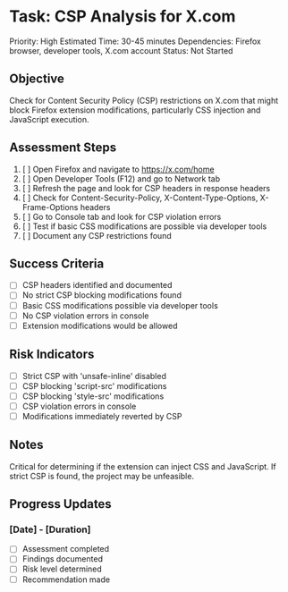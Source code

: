 # Task: CSP Analysis for X.com
Priority: High
Estimated Time: 30-45 minutes
Dependencies: Firefox browser, developer tools, X.com account
Status: Not Started

## Objective
Check for Content Security Policy (CSP) restrictions on X.com that might block Firefox extension modifications, particularly CSS injection and JavaScript execution.

## Assessment Steps
1. [ ] Open Firefox and navigate to https://x.com/home
2. [ ] Open Developer Tools (F12) and go to Network tab
3. [ ] Refresh the page and look for CSP headers in response headers
4. [ ] Check for Content-Security-Policy, X-Content-Type-Options, X-Frame-Options headers
5. [ ] Go to Console tab and look for CSP violation errors
6. [ ] Test if basic CSS modifications are possible via developer tools
7. [ ] Document any CSP restrictions found

## Success Criteria
- [ ] CSP headers identified and documented
- [ ] No strict CSP blocking modifications found
- [ ] Basic CSS modifications possible via developer tools
- [ ] No CSP violation errors in console
- [ ] Extension modifications would be allowed

## Risk Indicators
- [ ] Strict CSP with 'unsafe-inline' disabled
- [ ] CSP blocking 'script-src' modifications
- [ ] CSP blocking 'style-src' modifications
- [ ] CSP violation errors in console
- [ ] Modifications immediately reverted by CSP

## Notes
Critical for determining if the extension can inject CSS and JavaScript. If strict CSP is found, the project may be unfeasible.

## Progress Updates
### [Date] - [Duration]
- [ ] Assessment completed
- [ ] Findings documented
- [ ] Risk level determined
- [ ] Recommendation made 